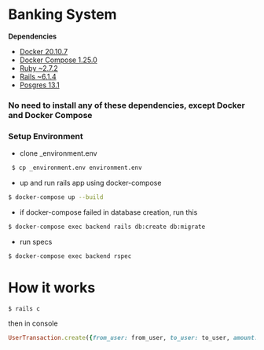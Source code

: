 # Banking System

**Dependencies**

- [Docker 20.10.7](https://www.docker.com/)
- [Docker Compose 1.25.0](https://docs.docker.com/compose/install/)
- [Ruby ~2.7.2](https://github.com/ruby/ruby)
- [Rails ~6.1.4](https://github.com/rails/rails)
- [Posgres 13.1](https://www.postgresql.org/about/news/postgresql-13-released-2077/)

### No need to install any of these dependencies, except Docker and Docker Compose

### Setup Environment

- clone _environment.env 
```sh
 $ cp _environment.env environment.env
```
- up and run rails app using docker-compose
```sh
$ docker-compose up --build
```

- if docker-compose failed in database creation, run this
```sh
$ docker-compose exec backend rails db:create db:migrate
```

- run specs
```sh
$ docker-compose exec backend rspec
```

# How it works
```sh
$ rails c
```

then in console

```ruby
UserTransaction.create({from_user: from_user, to_user: to_user, amount: amount) # this will add amount money to "to_user" account, and reduce it from "from_user" balance
```